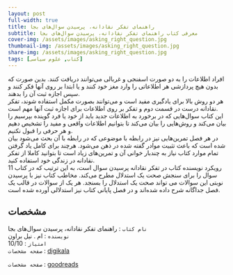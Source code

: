 ```yaml
---
layout: post
full-width: true
title: راهنمای تفکر نقادانه، پرسیدن سوال‌های بجا
subtitle: معرفی کتاب راهنمای تفکر نقادانه، پرسیدن سوال‌های بجا
cover-img: /assets/images/asking_right_question.jpg
thumbnail-img: /assets/images/asking_right_question.jpg
share-img: /assets/images/asking_right_question.jpg
tags: [کتاب, علوم سیاسی]
---
```


افراد اطلاعات را به دو صورت اسفنجی و غربالی می‌توانند دریافت کنند. بدین صورت که بدون هیچ پردازشی هر اطلاعاتی را وارد مغز خود کنند و یا ابتدا بر روی آنها فکر کنند و سپس اجازه ثبت آن را بدهند.  
هر دو روش بالا برای یادگیری مفید است و می‌توانند بصورت مکمل استفاده شوند، تفکر نقادانه درست در قسمت دوم و تفکر بر روی اطلاعات برای اجازه ثبت آنها مهم است.  
این کتاب سوال‌هایی که در برخورد به اطلاعات جدید باید از خود یا فرد گوینده بپرسیم را بیان می‌کند و روش‌هایی را بیان می‌کند تا بتوانیم اطلاعات واقعی و مفید را تشخیص دهیم و هر حرفی را قبول نکنیم.  
در هر فصل تمرین‌هایی نیز در رابطه با موضوعی که در رابطه با آن بحث می‌شود بیان شده است که باعث تثبیت موادر گفته شده در ذهن می‌شود. هرچند برای کامل یاد گرفتن تمام موارد کتاب نیاز به چندبار خوانی آن و تمرین‌های زیاد است تا بتوانید کاملا از تفکر نقادانه در زندگی خود استفاده کنید.  
رویکرد نویسنده کتاب در تفکر نقادانه پرسیدن سوال است، به این ترتیب که در کتاب 11 سوال را برای سنجش صحت یک استدلال مطرح می‌کند. مخاطب کتاب نیز با پرسیدن نوبتی این سوالات می تواند صحت یک استدلال را بسنجد. هر یک از سوالات در قالب یک فصل جداگانه شرح داده شده‌اند و در فصل پایانی کتاب نیز استدلالی آورده شده است.

## مشخصات

`نام کتاب` :  راهنمای تفکر نقادانه، پرسیدن سوال‌های بجا   
`نویسنده` : ام . نیل براون  
`امتیاز` : 10/10  
`صفحه مشخصات` : [digikala](https://www.digikala.com/product/dkp-1808837/%DA%A9%D8%AA%D8%A7%D8%A8-%D8%B1%D8%A7%D9%87%D9%86%D9%85%D8%A7%DB%8C-%D8%AA%D9%81%DA%A9%D8%B1-%D9%86%D9%82%D8%A7%D8%AF%D8%A7%D9%86%D9%87-%D9%BE%D8%B1%D8%B3%DB%8C%D8%AF%D9%86-%D8%B3%D9%88%D8%A7%D9%84-%D9%87%D8%A7%DB%8C-%D8%A8%D9%87-%D8%AC%D8%A7-%D8%A7%D8%AB%D8%B1-%D8%A7%D9%85-%D9%86%DB%8C%D9%84-%D8%A8%D8%B1%D8%A7%D9%88%D9%86-%D9%88-%D8%A7%D8%B3%D8%AA%DB%8C%D9%88%D8%A7%D8%B1%D8%AA-%D8%A7%D9%85-%DA%A9%DB%8C%D9%84%DB%8C-%D8%A7%D9%86%D8%AA%D8%B4%D8%A7%D8%B1%D8%A7%D8%AA-%D9%85%DB%8C%D9%86%D9%88%DB%8C-%D8%AE%D8%B1%D8%AF)  

`صفحه مشخصات` : [goodreads](https://www.goodreads.com/book/show/394398.Asking_the_Right_Questions)  